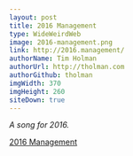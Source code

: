 ```yaml
---
layout: post
title: 2016 Management
type: WideWeirdWeb
image: 2016-management.png
link: http://2016.management/
authorName: Tim Holman
authorUrl: http://tholman.com
authorGithub: tholman
imgWidth: 370
imgHeight: 260
siteDown: true
---
```


_A song for 2016._

[2016 Management](http://2016.management/)
